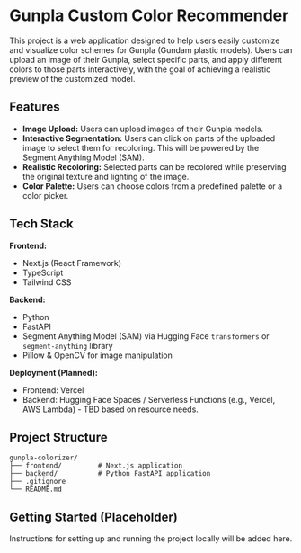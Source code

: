 # Gunpla Custom Color Recommender

This project is a web application designed to help users easily customize and visualize color schemes for Gunpla (Gundam plastic models). Users can upload an image of their Gunpla, select specific parts, and apply different colors to those parts interactively, with the goal of achieving a realistic preview of the customized model.

## Features

*   **Image Upload:** Users can upload images of their Gunpla models.
*   **Interactive Segmentation:** Users can click on parts of the uploaded image to select them for recoloring. This will be powered by the Segment Anything Model (SAM).
*   **Realistic Recoloring:** Selected parts can be recolored while preserving the original texture and lighting of the image.
*   **Color Palette:** Users can choose colors from a predefined palette or a color picker.

## Tech Stack

**Frontend:**
*   Next.js (React Framework)
*   TypeScript
*   Tailwind CSS

**Backend:**
*   Python
*   FastAPI
*   Segment Anything Model (SAM) via Hugging Face `transformers` or `segment-anything` library
*   Pillow & OpenCV for image manipulation

**Deployment (Planned):**
*   Frontend: Vercel
*   Backend: Hugging Face Spaces / Serverless Functions (e.g., Vercel, AWS Lambda) - TBD based on resource needs.

## Project Structure

```
gunpla-colorizer/
├── frontend/         # Next.js application
├── backend/          # Python FastAPI application
├── .gitignore
└── README.md
```

## Getting Started (Placeholder)

Instructions for setting up and running the project locally will be added here. 